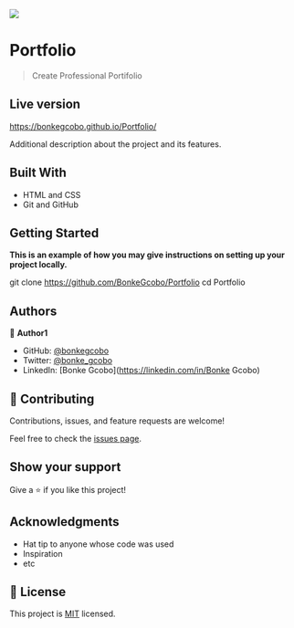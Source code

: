 ![](https://img.shields.io/badge/Microverse-blueviolet)

# Portfolio

> Create Professional Portifolio



## Live version
https://bonkegcobo.github.io/Portfolio/


Additional description about the project and its features.


## Built With

- HTML and CSS
- Git and GitHub


## Getting Started

**This is an example of how you may give instructions on setting up your project locally.**

  git clone https://github.com/BonkeGcobo/Portfolio
  cd Portfolio

## Authors

👤 **Author1**

- GitHub: [@bonkegcobo](https://github.com/bonkegcobo)
- Twitter: [@bonke_gcobo](https://twitter.com/bonke_gcobo)
- LinkedIn: [Bonke Gcobo](https://linkedin.com/in/Bonke Gcobo)


## 🤝 Contributing

Contributions, issues, and feature requests are welcome!

Feel free to check the [issues page](../../issues/).

## Show your support

Give a ⭐️ if you like this project!

## Acknowledgments

- Hat tip to anyone whose code was used
- Inspiration
- etc

## 📝 License

This project is [MIT](./MIT.md) licensed.
